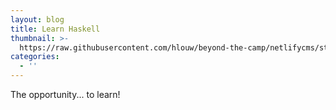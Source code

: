 ```yaml
---
layout: blog
title: Learn Haskell
thumbnail: >-
  https://raw.githubusercontent.com/hlouw/beyond-the-camp/netlifycms/static/img/library_square.jpg
categories:
  - ''
---
```

The opportunity... to learn!
